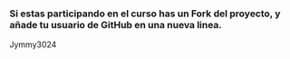 ### Si estas participando en el curso has un Fork del proyecto, y añade tu usuario de GitHub en una nueva linea.
Jymmy3024 